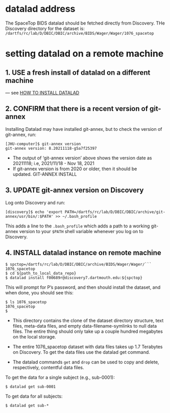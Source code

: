 
# datalad address
The SpaceTop BIDS datalad should be fetched directly from Discovery. 
THe Discovery directory for the dataset is: `/dartfs/rc/lab/D/DBIC/DBIC/archive/BIDS/Wager/Wager/1076_spacetop`


# setting datalad on a remote machine
## 1. USE a fresh install of datalad on a different machine 
— see [HOW TO INSTALL DATALAD](http://handbook.datalad.org/en/latest/intro/installation.html)
## 2. CONFIRM that there is a recent version of git-annex
Installing Datalad may have installed git-annex, but to check the version of git-annex, run:
```
[JHU-computer]$ git-annex version
git-annex version: 8.20211118-g5a7f25397
```

* The output of ‘git-annex version’ above shows the version date as 20211118; i.e, 2021/11/18 - Nov 18, 2021
* If git-annex version is from 2020 or older, then it should be updated. GIT-ANNEX INSTALL

## 3. UPDATE git-annex version on Discovery
Log onto Discovery and run:
```
[discovery]$ echo 'export PATH=/dartfs/rc/lab/D/DBIC/DBIC/archive/git-annex/usr/bin/:$PATH' >> ~/.bash_profile
```
This adds a line to the `.bash_profile` which adds a path to a working git-annex version to your `$PATH` shell variable whenever you log on to Discovery. 

## 4. INSTALL datalad instance on remote machine
```
$ spctop=/dartfs/rc/lab/D/DBIC/DBIC/archive/BIDS/Wager/Wager/```
1076_spacetop
$ cd ${path_to_local_data_repo}
$ datalad install f00689r@discovery7.dartmouth.edu:${spctop}
```

This will prompt for P’s password, and then should install the dataset, and when done, you should see this:

```
$ ls 1076_spacetop
1076_spacetop
$
```

* This directory contains the clone of the dataset directory structure, text files, meta-data files, and empty data-filename-symlinks to null data files. The entire thing should only take up a couple hundred megabytes on the local storage.

* The entire 1076_spacetop dataset with data files takes up 1.7 Terabytes on Discovery. To get the data files use the datalad get command.

* The datalad commands `get` and `drop` can be used to copy and delete, respectively, contentful data files. 

To get the data for a single subject (e.g., sub-0001):
```
$ datalad get sub-0001
```

To get data for all subjects:
```
$ datalad get sub-*
```